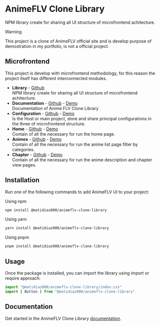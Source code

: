 # AnimeFLV Clone Library

NPM library create for sharing all UI structure of microfrontend achitecture.

> [!WARNING]
> This project is a clone of AnimeFLV official site and is develop purpose of demostration in my portfolio, is not a official project.

## Microfrontend

This project is develop with microfrontend methodology, for this reason the project itself has different interconnected modules.

- **Library** - [Github](https://github.com/matidiaz000/animeflv-clone-library/)<br />
NPM library create for sharing all UI structure of microfrontend achitecture.
- **Documentation** - [Github](https://github.com/matidiaz000/animeflv-clone-docs/) - [Demo](https://animeflv-clone-docs.vercel.app/)<br />
Documentation of Anime FLV Clone Library
- **Configuration** - [Github](https://github.com/matidiaz000/animeflv-clone-host/) - [Demo](https://animeflv-clone-host.vercel.app/)<br />
Is the Host or main project, store and share principal configurations in the three of microfrontend structure.
- **Home** - [Github](https://github.com/matidiaz000/animeflv-clone-home/) - [Demo](https://animeflv-clone-home.vercel.app/)<br />
Contain of all the necessary for run the home page.
- **Animes** - [Github](https://github.com/matidiaz000/animeflv-clone-animes/) - [Demo](https://animeflv-clone-animes.vercel.app/)<br />
Contain of all the necessary for run the anime list page filter by categories.
- **Chapter** - [Github](https://github.com/matidiaz000/animeflv-clone-chapter/) - [Demo](https://animeflv-clone-chapter.vercel.app/)<br />
Contain of all the necessary for run the anime description and chapter view pages.

## Installation

Run one of the following commands to add AnimeFLV UI to your project:

Using npm

```bash
npm install @matidiaz000/animeflv-clone-library
```

Using yarn

```bash
yarn install @matidiaz000/animeflv-clone-library
```

Using pnpm

```bash
pnpm install @matidiaz000/animeflv-clone-library
```

## Usage

Once the package is installed, you can import the library using import or require approach:

```js
import "@matidiaz000/animeflv-clone-library/index.css"
import { Button } from "@matidiaz000/animeflv-clone-library"
```

## Documentation

Get started in the AnimeFLV Clone Library [documentation](https://animeflv-clone-docs.vercel.app/).
